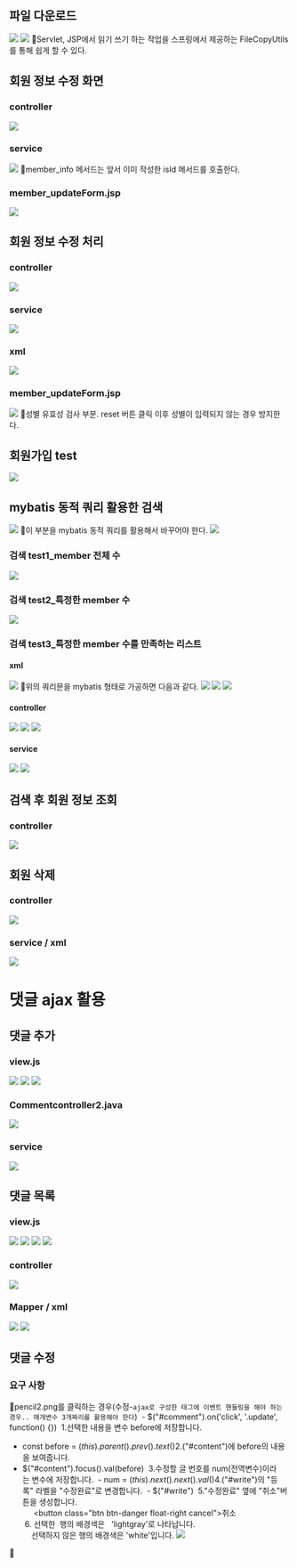 ## 파일 다운로드
![](../image/Pasted%20image%2020240423092302.png)
![](../image/Pasted%20image%2020240423093432.png)
📌Servlet, JSP에서 읽기 쓰기 하는 작업을 스프링에서 제공하는 FileCopyUtils를 통해 쉽게 할 수 있다.



## 회원 정보 수정 화면
### controller
![](../image/Pasted%20image%2020240423100438.png)

### service
![](../image/Pasted%20image%2020240423101221.png)
📌member_info 메서드는 앞서 이미 작성한 isId 메서드를 호출한다.

### member_updateForm.jsp
![](../image/Pasted%20image%2020240423103016.png)



## 회원 정보 수정 처리
### controller
![](../image/Pasted%20image%2020240423103446.png)

### service
![](../image/Pasted%20image%2020240423110223.png)

### xml
![](../image/Pasted%20image%2020240423111448.png)


### member_updateForm.jsp
![](../image/Pasted%20image%2020240423114000.png)
📌성별 유효성 검사 부분. reset 버튼 클릭 이후 성별이 입력되지 않는 경우 방지한다.


## 회원가입 test
![](../image/Pasted%20image%2020240423120459.png)


## mybatis 동적 쿼리 활용한 검색
![](../image/Pasted%20image%2020240423121746.png)
📌이 부분을 mybatis 동적 쿼리를 활용해서 바꾸어야 한다.
![](../image/Pasted%20image%2020240423121901.png)

### 검색 test1_member 전체 수
![](../image/Pasted%20image%2020240423122725.png)

### 검색 test2_특정한 member 수
![](../image/Pasted%20image%2020240423123450.png)

### 검색 test3_특정한 member 수를 만족하는 리스트

#### xml
![](../image/Pasted%20image%2020240423123747.png)
📌위의 쿼리문을 mybatis 형태로 가공하면 다음과 같다.
![](../image/Pasted%20image%2020240423124654.png)
![](../image/Pasted%20image%2020240423140126.png)
![](../image/Pasted%20image%2020240423140522.png)

#### controller
![](../image/Pasted%20image%2020240423141708.png)
![](../image/Pasted%20image%2020240423142610.png)
![](../image/Pasted%20image%2020240423143949.png)

#### service
![](../image/Pasted%20image%2020240423144009.png)
![](../image/Pasted%20image%2020240423144817.png)



## 검색 후 회원 정보 조회
### controller
![](../image/Pasted%20image%2020240423154338.png)



## 회원 삭제
### controller
![](../image/Pasted%20image%2020240423160907.png)

### service / xml
![](../image/Pasted%20image%2020240423161407.png)





# 댓글 ajax 활용
## 댓글 추가
### view.js
![](../image/Pasted%20image%2020240423162118.png)
![](../image/Pasted%20image%2020240423162712.png)
![](../image/Pasted%20image%2020240423164043.png)


### Commentcontroller2.java
![](../image/Pasted%20image%2020240423170228.png)



### service
![](../image/Pasted%20image%2020240423171008.png)



## 댓글 목록
### view.js
![](../image/Pasted%20image%2020240423173303.png)
![](../image/Pasted%20image%2020240423173905.png)
![](../image/Pasted%20image%2020240423174732.png)
![](../image/Pasted%20image%2020240424090512.png)


### controller
![](../image/Pasted%20image%2020240424091336.png)


### Mapper / xml
![](../image/Pasted%20image%2020240424091700.png)
![](../image/Pasted%20image%2020240424092227.png)


## 댓글 수정
### 요구 사항
📌pencil2.png를 클릭하는 경우(수정-`ajax로 구성한 태그에 이벤트 핸들링을 해야 하는 경우.. 매개변수 3개짜리를 활용해야 한다`)
 - $("#comment").on('click', '.update', function() {})
 1.선택한 내용을 변수 before에 저장합니다.
- const before = $(this).parent().prev().text()
 2.$("#content")에 before의 내용을 보여줍니다.
- $("#content").focus().val(before)
 3.수정할 글 번호를 num(전역변수)이라는 변수에 저장합니다.
 - num = $(this).next().next().val() 
 4.$("#write")의 "등록" 라벨을 "수정완료"로 변경합니다.
 - $("#write")
 5."수정완료" 옆에 "취소"버튼을 생성합니다.  
     <button class="btn btn-danger float-right cancel">취소</button>  
 6. 선택한  행의 배경색은   'lightgray'로 나타납니다.   
    선택하지 않은 행의 배경색은 'white'입니다.
![](../image/Pasted%20image%2020240424102836.png)

📌

